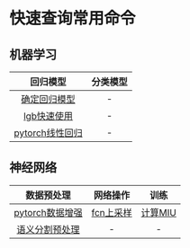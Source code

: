 # 快速查询常用命令
## 机器学习

| 回归模型 | 分类模型 |
| :------: | :------: |
| [确定回归模型](https://github.com/daili0015/Quick-Query-Manual/blob/master/%E6%9C%BA%E5%99%A8%E5%AD%A6%E4%B9%A0/Regressor.md#快速确定回归学习器) | - |
| [lgb快速使用](https://github.com/daili0015/Quick-Query-Manual/blob/master/%E6%9C%BA%E5%99%A8%E5%AD%A6%E4%B9%A0/LightGBM.md#lightgbm) | - |
| [pytorch线性回归](https://github.com/daili0015/Quick-Query-Manual/blob/master/%E6%9C%BA%E5%99%A8%E5%AD%A6%E4%B9%A0/pytorch_linear.md#pytorch用于数据分析) | - |


## 神经网络

| 数据预处理 | 网络操作 | 训练 |
| :------: | :------: | :------: |
| [pytorch数据增强](https://github.com/daili0015/Quick-Query-Manual/blob/master/%E7%A5%9E%E7%BB%8F%E7%BD%91%E7%BB%9C/pytorch_augment.md#pytorch数据增强) | [fcn上采样](https://github.com/daili0015/Quick-Query-Manual/blob/master/%E7%A5%9E%E7%BB%8F%E7%BD%91%E7%BB%9C/pytorch_fcn_upsample.md#fcn的双线性插值上采样) | [计算MIU](https://github.com/daili0015/Quick-Query-Manual/blob/master/%E7%A5%9E%E7%BB%8F%E7%BD%91%E7%BB%9C/pytorch_IOU.md#计算iou值) |
| [语义分割预处理](https://github.com/daili0015/Quick-Query-Manual/blob/master/%E7%A5%9E%E7%BB%8F%E7%BD%91%E7%BB%9C/pytorch_seg.md#图像分割预处理) | - | - |
